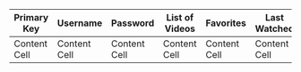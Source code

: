 | Primary Key  | Username | Password  | List of Videos | Favorites  | Last Watched | First Header |
| ------------- | ------------- | ------------- | ------------- | ------------- | ------------- | ------------ |
| Content Cell  | Content Cell  | Content Cell  | Content Cell  | Content Cell  | Content Cell  |
